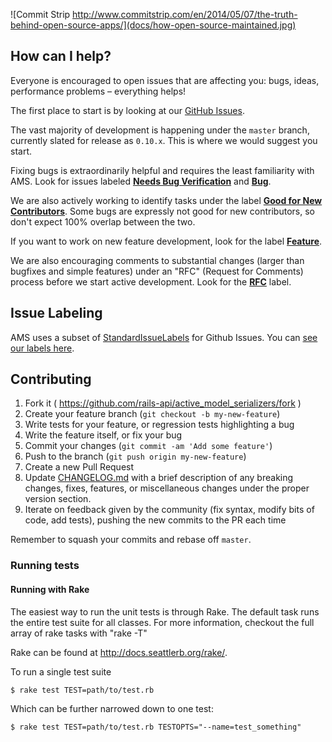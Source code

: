 ![Commit Strip
http://www.commitstrip.com/en/2014/05/07/the-truth-behind-open-source-apps/](docs/how-open-source-maintained.jpg)

## How can I help?

Everyone is encouraged to open issues that are affecting you: bugs, ideas, performance problems – everything helps!

The first place to start is by looking at our [GitHub Issues](https://github.com/rails-api/active_model_serializers/issues).

The vast majority of development is happening under the `master` branch, currently slated for release as `0.10.x`. This is where we would suggest you start.

Fixing bugs is extraordinarily helpful and requires the least familiarity with AMS. Look for issues labeled [**Needs Bug Verification**](https://github.com/rails-api/active_model_serializers/labels/Needs%20Bug%20Verification) and [**Bug**](https://github.com/rails-api/active_model_serializers/labels/bug).

We are also actively working to identify tasks under the label [**Good for New Contributors**](https://github.com/rails-api/active_model_serializers/labels/Good%20for%20New%20Contributors). Some bugs are expressly not good for new contributors, so don't expect 100% overlap between the two.

If you want to work on new feature development, look for the label [**Feature**](https://github.com/rails-api/active_model_serializers/labels/Feature).

We are also encouraging comments to substantial changes (larger than bugfixes and simple features) under an "RFC" (Request for Comments) process before we start active development. Look for the [**RFC**](https://github.com/rails-api/active_model_serializers/labels/RFC) label.

## Issue Labeling

AMS uses a subset of [StandardIssueLabels](https://github.com/wagenet/StandardIssueLabels) for Github Issues. You can [see our labels here](https://github.com/rails-api/active_model_serializers/labels).

## Contributing

1. Fork it ( https://github.com/rails-api/active_model_serializers/fork )
2. Create your feature branch (`git checkout -b my-new-feature`)
3. Write tests for your feature, or regression tests highlighting a bug
4. Write the feature itself, or fix your bug
5. Commit your changes (`git commit -am 'Add some feature'`)
6. Push to the branch (`git push origin my-new-feature`)
7. Create a new Pull Request
8. Update [CHANGELOG.md](https://github.com/rails-api/active_model_serializers/blob/master/CHANGELOG.md)
with a brief description of any breaking changes, fixes, features, or
miscellaneous changes under the proper version section.
9. Iterate on feedback given by the community (fix syntax, modify bits of code, add
tests), pushing the new commits to the PR each time

Remember to squash your commits and rebase off `master`.

### Running tests

#### Running with Rake

The easiest way to run the unit tests is through Rake. The default task runs
the entire test suite for all classes. For more information, checkout the
full array of rake tasks with "rake -T"

Rake can be found at http://docs.seattlerb.org/rake/.

To run a single test suite

`$ rake test TEST=path/to/test.rb`

Which can be further narrowed down to one test:

`$ rake test TEST=path/to/test.rb TESTOPTS="--name=test_something"`
